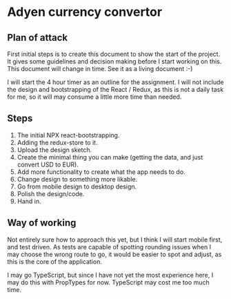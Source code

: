 # Adyen currency convertor

## Plan of attack
First initial steps is to create this document to show the start of the project. It gives some guidelines and decision making before I start working on this. This document will change in time. See it as a living document :-) 

I will start the 4 hour timer as an outline for the assignment. I will not include the design and bootstrapping of the React / Redux, as this is not a daily task for me, so it will may consume a little more time than needed.

## Steps
1. The initial NPX react-bootstrapping.
2. Adding the redux-store to it.
3. Upload the design sketch.
4. Create the minimal thing you can make (getting the data, and just convert USD to EUR). 
5. Add more functionality to create what the app needs to do.
6. Change design to something more likable.
7. Go from mobile design to desktop design.
7. Polish the design/code.
8. Hand in.


## Way of working
Not entirely sure how to approach this yet, but I think I will start mobile first, and test driven. As tests are capable of spotting rounding issues when I may choose the wrong route to go, it would be easier to spot and adjust, as this is the core of the application.

I may go TypeScript, but since I have not yet the most experience here, I may do this with PropTypes for now. TypeScript may cost me too much time. 

